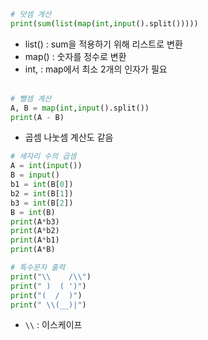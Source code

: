```py
# 덧셈 계산
print(sum(list(map(int,input().split()))))
```

- list() : sum을 적용하기 위해 리스트로 변환
- map() : 숫자를 정수로 변환
- int, : map에서 최소 2개의 인자가 필요
<br><br/>
```py
# 뺄셈 계산
A, B = map(int,input().split())
print(A - B)
```
- 곱셈 나눗셈 계산도 같음

```py
# 세자리 수의 곱셈
A = int(input())
B = input()
b1 = int(B[0])
b2 = int(B[1])
b3 = int(B[2])
B = int(B)
print(A*b3)
print(A*b2)
print(A*b1)
print(A*B)
```

```py
# 특수문자 출력
print("\\    /\\")
print(" )  ( ')")
print("(  /  )")
print(" \\(__)|")
```
- `\\` : 이스케이프